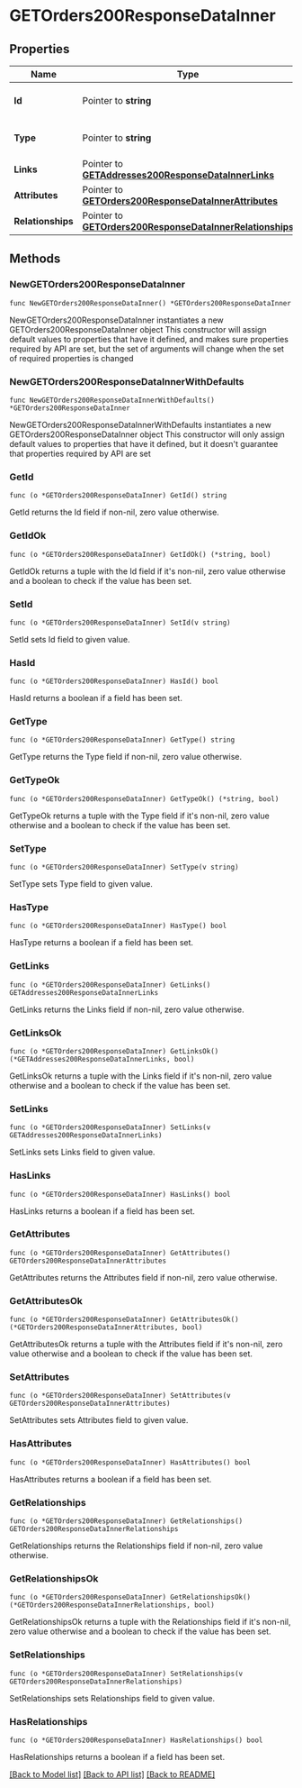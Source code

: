 # GETOrders200ResponseDataInner

## Properties

Name | Type | Description | Notes
------------ | ------------- | ------------- | -------------
**Id** | Pointer to **string** | The resource&#39;s id | [optional] 
**Type** | Pointer to **string** | The resource&#39;s type | [optional] 
**Links** | Pointer to [**GETAddresses200ResponseDataInnerLinks**](GETAddresses200ResponseDataInnerLinks.md) |  | [optional] 
**Attributes** | Pointer to [**GETOrders200ResponseDataInnerAttributes**](GETOrders200ResponseDataInnerAttributes.md) |  | [optional] 
**Relationships** | Pointer to [**GETOrders200ResponseDataInnerRelationships**](GETOrders200ResponseDataInnerRelationships.md) |  | [optional] 

## Methods

### NewGETOrders200ResponseDataInner

`func NewGETOrders200ResponseDataInner() *GETOrders200ResponseDataInner`

NewGETOrders200ResponseDataInner instantiates a new GETOrders200ResponseDataInner object
This constructor will assign default values to properties that have it defined,
and makes sure properties required by API are set, but the set of arguments
will change when the set of required properties is changed

### NewGETOrders200ResponseDataInnerWithDefaults

`func NewGETOrders200ResponseDataInnerWithDefaults() *GETOrders200ResponseDataInner`

NewGETOrders200ResponseDataInnerWithDefaults instantiates a new GETOrders200ResponseDataInner object
This constructor will only assign default values to properties that have it defined,
but it doesn't guarantee that properties required by API are set

### GetId

`func (o *GETOrders200ResponseDataInner) GetId() string`

GetId returns the Id field if non-nil, zero value otherwise.

### GetIdOk

`func (o *GETOrders200ResponseDataInner) GetIdOk() (*string, bool)`

GetIdOk returns a tuple with the Id field if it's non-nil, zero value otherwise
and a boolean to check if the value has been set.

### SetId

`func (o *GETOrders200ResponseDataInner) SetId(v string)`

SetId sets Id field to given value.

### HasId

`func (o *GETOrders200ResponseDataInner) HasId() bool`

HasId returns a boolean if a field has been set.

### GetType

`func (o *GETOrders200ResponseDataInner) GetType() string`

GetType returns the Type field if non-nil, zero value otherwise.

### GetTypeOk

`func (o *GETOrders200ResponseDataInner) GetTypeOk() (*string, bool)`

GetTypeOk returns a tuple with the Type field if it's non-nil, zero value otherwise
and a boolean to check if the value has been set.

### SetType

`func (o *GETOrders200ResponseDataInner) SetType(v string)`

SetType sets Type field to given value.

### HasType

`func (o *GETOrders200ResponseDataInner) HasType() bool`

HasType returns a boolean if a field has been set.

### GetLinks

`func (o *GETOrders200ResponseDataInner) GetLinks() GETAddresses200ResponseDataInnerLinks`

GetLinks returns the Links field if non-nil, zero value otherwise.

### GetLinksOk

`func (o *GETOrders200ResponseDataInner) GetLinksOk() (*GETAddresses200ResponseDataInnerLinks, bool)`

GetLinksOk returns a tuple with the Links field if it's non-nil, zero value otherwise
and a boolean to check if the value has been set.

### SetLinks

`func (o *GETOrders200ResponseDataInner) SetLinks(v GETAddresses200ResponseDataInnerLinks)`

SetLinks sets Links field to given value.

### HasLinks

`func (o *GETOrders200ResponseDataInner) HasLinks() bool`

HasLinks returns a boolean if a field has been set.

### GetAttributes

`func (o *GETOrders200ResponseDataInner) GetAttributes() GETOrders200ResponseDataInnerAttributes`

GetAttributes returns the Attributes field if non-nil, zero value otherwise.

### GetAttributesOk

`func (o *GETOrders200ResponseDataInner) GetAttributesOk() (*GETOrders200ResponseDataInnerAttributes, bool)`

GetAttributesOk returns a tuple with the Attributes field if it's non-nil, zero value otherwise
and a boolean to check if the value has been set.

### SetAttributes

`func (o *GETOrders200ResponseDataInner) SetAttributes(v GETOrders200ResponseDataInnerAttributes)`

SetAttributes sets Attributes field to given value.

### HasAttributes

`func (o *GETOrders200ResponseDataInner) HasAttributes() bool`

HasAttributes returns a boolean if a field has been set.

### GetRelationships

`func (o *GETOrders200ResponseDataInner) GetRelationships() GETOrders200ResponseDataInnerRelationships`

GetRelationships returns the Relationships field if non-nil, zero value otherwise.

### GetRelationshipsOk

`func (o *GETOrders200ResponseDataInner) GetRelationshipsOk() (*GETOrders200ResponseDataInnerRelationships, bool)`

GetRelationshipsOk returns a tuple with the Relationships field if it's non-nil, zero value otherwise
and a boolean to check if the value has been set.

### SetRelationships

`func (o *GETOrders200ResponseDataInner) SetRelationships(v GETOrders200ResponseDataInnerRelationships)`

SetRelationships sets Relationships field to given value.

### HasRelationships

`func (o *GETOrders200ResponseDataInner) HasRelationships() bool`

HasRelationships returns a boolean if a field has been set.


[[Back to Model list]](../README.md#documentation-for-models) [[Back to API list]](../README.md#documentation-for-api-endpoints) [[Back to README]](../README.md)


